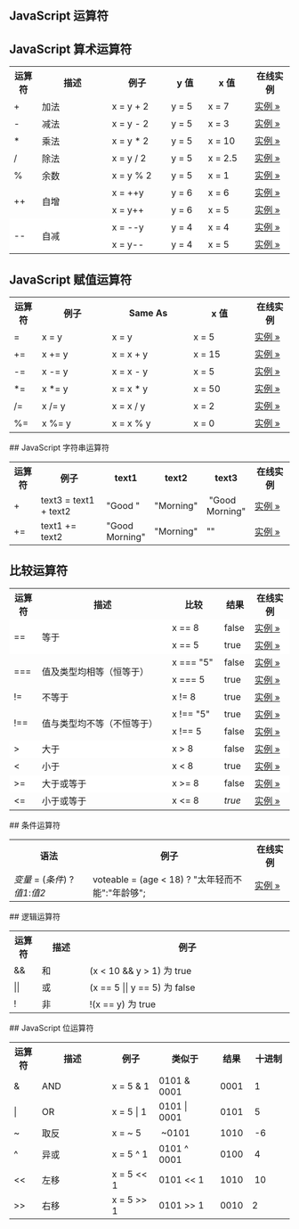 ## JavaScript 运算符


## JavaScript 算术运算符

<table class="reference">
<tbody><tr>
<th style="width:10%">运算符</th>
<th style="width:25%">描述</th>
<th>例子</th>
<th>y 值</th>
<th>x 值</th>
<th style="width:10%">在线实例</th>
</tr>
<tr>
<td>+</td>
<td>加法</td>
<td>x = y + 2</td>
<td>y = 5</td>
<td>x = 7</td>
<td><a target="_blank" class="tryitbtn" style="float:right;width:55px;padding-top:0px;padding-bottom:1px" href="/try/try.php?filename=tryjsref_oper_add">实例 »</a></td>
</tr>
<tr>
<td>-</td>
<td>减法</td>
<td>x = y - 2</td>
<td>y = 5</td>
<td>x = 3</td>
<td><a target="_blank" class="tryitbtn" style="float:right;width:55px;padding-top:0px;padding-bottom:1px" href="/try/try.php?filename=tryjsref_oper_sub">实例 »</a></td>
</tr>
<tr>
<td>*</td>
<td>乘法</td>
<td>x = y * 2</td>
<td>y = 5</td>
<td>x = 10</td>
<td><a target="_blank" class="tryitbtn" style="float:right;width:55px;padding-top:0px;padding-bottom:1px" href="/try/try.php?filename=tryjsref_oper_mult">实例 »</a></td>
</tr>
<tr>
<td>/</td>
<td>除法
</td>
<td>x = y / 2</td>
<td>y = 5</td>
<td>x = 2.5</td>
<td><a target="_blank" class="tryitbtn" style="float:right;width:55px;padding-top:0px;padding-bottom:1px" href="/try/try.php?filename=tryjsref_oper_div">实例 »</a></td>
</tr>
<tr>
<td>%</td>
<td>余数</td>
<td>x = y % 2</td>
<td>y = 5</td>
<td>x = 1</td>
<td><a target="_blank" class="tryitbtn" style="float:right;width:55px;padding-top:0px;padding-bottom:1px" href="/try/try.php?filename=tryjsref_oper_mod">实例 »</a></td>
</tr>
<tr>
<td rowspan="2">++</td>
<td rowspan="2">自增</td>
<td>x = ++y</td>
<td>y = 6</td>
<td>x = 6</td>
<td><a target="_blank" class="tryitbtn" style="float:right;width:55px;padding-top:0px;padding-bottom:1px" href="/try/try.php?filename=tryjsref_oper_incr">实例 »</a></td>
</tr>
<tr class="fixzebra">
<td>x = y++</td>
<td>y = 6</td>
<td>x = 5</td>
<td><a target="_blank" class="tryitbtn" style="float:right;width:55px;padding-top:0px;padding-bottom:1px" href="/try/try.php?filename=tryjsref_oper_incr2">实例 »</a></td>
</tr>
<tr style="background-color:#ffffff">
<td rowspan="2">--</td>
<td rowspan="2">自减</td>
<td>x = --y</td>
<td>y = 4</td>
<td>x = 4</td>
<td><a target="_blank" class="tryitbtn" style="float:right;width:55px;padding-top:0px;padding-bottom:1px" href="/try/try.php?filename=tryjsref_oper_decr">实例 »</a></td>
</tr>
<tr style="background-color:#ffffff">
<td>x = y--</td>
<td>y = 4</td>
<td>x = 5</td>
<td><a target="_blank" class="tryitbtn" style="float:right;width:55px;padding-top:0px;padding-bottom:1px" href="/try/try.php?filename=tryjsref_oper_decr2">实例 »</a></td>
</tr>
</tbody></table>

## JavaScript 赋值运算符
<table class="reference">
<tbody><tr>
<th style="width:10%">运算符</th>
<th style="width:25%">例子</th>
<th>Same As</th>
<th>x 值</th>
<th style="width:10%">在线实例</th>
</tr>
<tr>
<td>=</td>
<td>x = y</td>
<td>x = y</td>
<td>x = 5</td>
<td><a target="_blank" class="tryitbtn" style="float:right;width:55px;padding-top:0px;padding-bottom:1px" href="/try/try.php?filename=tryjsref_oper_equal">实例 »</a></td>
</tr>
<tr>
<td>+=</td>
<td>x += y</td>
<td>x = x + y</td>
<td>x = 15</td>
<td><a target="_blank" class="tryitbtn" style="float:right;width:55px;padding-top:0px;padding-bottom:1px" href="/try/try.php?filename=tryjsref_oper_plusequal">实例 »</a></td>
</tr>
<tr>
<td>-=</td>
<td>x -= y</td>
<td>x = x - y</td>
<td>x = 5</td>
<td><a target="_blank" class="tryitbtn" style="float:right;width:55px;padding-top:0px;padding-bottom:1px" href="/try/try.php?filename=tryjsref_oper_minequal">实例 »</a></td>
</tr>
<tr>
<td>*=</td>
<td>x *= y</td>
<td>x = x * y</td>
<td>x = 50</td>
<td><a target="_blank" class="tryitbtn" style="float:right;width:55px;padding-top:0px;padding-bottom:1px" href="/try/try.php?filename=tryjsref_oper_multequal">实例 »</a></td>
</tr>
<tr>
<td>/=</td>
<td>x /= y</td>
<td>x = x / y</td>
<td>x = 2</td>
<td><a target="_blank" class="tryitbtn" style="float:right;width:55px;padding-top:0px;padding-bottom:1px" href="/try/try.php?filename=tryjsref_oper_divequal">实例 »</a></td>
</tr>
<tr>
<td>%=</td>
<td>x %= y</td>
<td>x = x % y</td>
<td>x = 0</td>
<td><a target="_blank" class="tryitbtn" style="float:right;width:55px;padding-top:0px;padding-bottom:1px" href="/try/try.php?filename=tryjsref_oper_modequal">实例 »</a></td>
</tr>
</tbody></table>
## JavaScript 字符串运算符

<table class="reference">
<tbody><tr>
<th style="width:10%">运算符</th>
<th style="width:25%">例子</th>
<th>text1</th>
<th>text2</th>
<th>text3</th>
<th style="width:10%">在线实例</th>
</tr>
<tr>
<td>+</td>
<td>text3 = text1 + text2 </td>
<td>"Good "</td>
<td>"Morning"</td>
<td>&nbsp;"Good Morning"</td>
<td><a target="_blank" class="tryitbtn" style="float:right;width:55px;padding-top:0px;padding-bottom:1px" href="/try/try.php?filename=tryjsref_oper_string1">实例 »</a></td>
</tr>
<tr>
<td>+=</td>
<td>text1 += text2 </td>
<td>"Good Morning"</td>
<td>"Morning"</td>
<td>""</td>
<td><a target="_blank" class="tryitbtn" style="float:right;width:55px;padding-top:0px;padding-bottom:1px" href="/try/try.php?filename=tryjsref_oper_string2">实例 »</a></td>
</tr>
</tbody></table>

## 比较运算符
<table class="reference">
<tbody><tr>
<th style="width:10%">运算符</th>
<th>描述</th>
<th>比较</th>
<th>结果</th>
<th style="width:10%">在线实例</th>
</tr>
<tr style="background-color:#ffffff">
<td rowspan="2">==</td>
<td rowspan="2">等于</td>
<td>x == 8</td>
<td>false</td>
<td><a target="_blank" class="tryitbtn" style="float:right;width:55px;padding-top:0px;padding-bottom:1px" href="/try/try.php?filename=tryjsref_comparison1">实例 »</a></td> 
</tr>
<tr style="background-color:#ffffff">
<td>x == 5</td>
<td>true</td>
<td><a target="_blank" class="tryitbtn" style="float:right;width:55px;padding-top:0px;padding-bottom:1px" href="/try/try.php?filename=tryjsref_comparison2">实例 »</a></td> 
</tr>
<tr class="fixzebra">
<td rowspan="2">===</td>
<td rowspan="2">值及类型均相等（恒等于）</td>
<td>x === "5"</td>
<td>false</td>
<td><a target="_blank" class="tryitbtn" style="float:right;width:55px;padding-top:0px;padding-bottom:1px" href="/try/try.php?filename=tryjsref_comparison3">实例 »</a></td>
</tr>
<tr class="fixzebra">
<td>x === 5</td>
<td>true</td>
<td><a target="_blank" class="tryitbtn" style="float:right;width:55px;padding-top:0px;padding-bottom:1px" href="/try/try.php?filename=tryjsref_comparison4">实例 »</a></td>
</tr>
<tr>
<td>!=</td>
<td>不等于</td>
<td>x != 8</td>
<td>true</td>
<td><a target="_blank" class="tryitbtn" style="float:right;width:55px;padding-top:0px;padding-bottom:1px" href="/try/try.php?filename=tryjsref_comparison5">实例 »</a></td>
</tr>
<tr>
<td rowspan="2">!==</td>
<td rowspan="2">值与类型均不等（不恒等于）</td>
<td>x !== "5"</td>
<td>true</td>
<td><a target="_blank" class="tryitbtn" style="float:right;width:55px;padding-top:0px;padding-bottom:1px" href="/try/try.php?filename=tryjsref_comparison6">实例 »</a></td>
</tr>
<tr class="fixzebra">
<td>x !== 5</td>
<td>false</td>
<td><a target="_blank" class="tryitbtn" style="float:right;width:55px;padding-top:0px;padding-bottom:1px" href="/try/try.php?filename=tryjsref_comparison7">实例 »</a></td>
</tr>
<tr style="background-color:#ffffff">
<td>&gt;</td>
<td>大于</td>
<td>x &gt; 8</td>
<td>false</td>
<td><a target="_blank" class="tryitbtn" style="float:right;width:55px;padding-top:0px;padding-bottom:1px" href="/try/try.php?filename=tryjsref_comparison8">实例 »</a></td>
</tr>
<tr class="fixzebra">
<td>&lt;</td>
<td>小于</td>
<td>x &lt; 8</td>
<td>true</td>
<td><a target="_blank" class="tryitbtn" style="float:right;width:55px;padding-top:0px;padding-bottom:1px" href="/try/try.php?filename=tryjsref_comparison9">实例 »</a></td>
</tr>
<tr style="background-color:#ffffff">
<td>&gt;=</td>
<td>大于或等于</td>
<td>x &gt;= 8</td>
<td>false</td>
<td><a target="_blank" class="tryitbtn" style="float:right;width:55px;padding-top:0px;padding-bottom:1px" href="/try/try.php?filename=tryjsref_comparison10">实例 »</a></td>
</tr>
<tr class="fixzebra">
<td>&lt;=</td>
<td>小于或等于</td>
<td>x &lt;= 8</td>
<td><em>true</em></td>
<td><a target="_blank" class="tryitbtn" style="float:right;width:55px;padding-top:0px;padding-bottom:1px" href="/try/try.php?filename=tryjsref_comparison11">实例 »</a></td>
</tr>
</tbody></table>
## 条件运算符
<table class="reference">
<tbody><tr>
<th>语法</th>
<th>例子</th>
<th style="width:10%">在线实例</th>
</tr>
<tr>
<td>
<em>变量 </em>= (<em>条件</em>) ?<em> 值1</em>:<em>值2</em>
</td>
<td> voteable = (age &lt; 18) ? "太年轻而不能":"年龄够";</td>
<td><a target="_blank" class="tryitbtn" style="float:right;width:55px;padding-top:0px;padding-bottom:1px" href="/try/try.php?filename=tryjsref_comparison">实例 »</a></td>
</tr>
</tbody></table>
## 逻辑运算符
<table class="reference">
<tbody><tr>
<th style="width:10%">运算符</th>
<th>描述</th>
<th>例子</th>
</tr>
<tr>
<td>&amp;&amp;</td>
<td>和</td>
<td> (x &lt; 10 &amp;&amp; y &gt; 1) 为 true</td>
</tr>
<tr>
<td>||</td>
<td>或</td>
<td>(x == 5 || y == 5) 为 false</td>
</tr>
<tr>
<td>!</td>
<td>非</td>
<td> !(x == y) 为 true</td>
</tr>
</tbody></table>
## JavaScript 位运算符
<table class="reference">
<tbody><tr>
<th style="width:10%">运算符</th>
<th style="width:25%">描述</th>
<th>例子</th>
<th>类似于</th>
<th>结果</th>
<th style="width:15%">十进制</th>
</tr>
<tr>
<td>&amp;</td>
<td>AND</td>
<td>x = 5 &amp; 1</td>
<td>0101 &amp; 0001</td>
<td>0001</td>
<td>&nbsp;1</td>
</tr>
<tr>
<td>|</td>
<td>OR</td>
<td>x = 5 | 1</td>
<td>0101 | 0001</td>
<td>0101</td>
<td>&nbsp;5</td>
</tr>
<tr>
<td>~</td>
<td>取反</td>
<td>x = ~ 5</td>
<td>&nbsp;~0101</td>
<td>1010</td>
<td>&nbsp;-6</td>
</tr>
<tr>
<td>^</td>
<td>异或</td>
<td>x = 5 ^ 1</td>
<td>0101 ^ 0001</td>
<td>0100</td>
<td>&nbsp;4</td>
</tr>
<tr>
<td>&lt;&lt;</td>
<td>左移</td>
<td>x = 5 &lt;&lt; 1</td>
<td>0101 &lt;&lt; 1</td>
<td>1010</td>
<td>&nbsp;10</td>
</tr>
<tr>
<td>&gt;&gt;</td>
<td>右移</td>
<td>x = 5 &gt;&gt; 1</td>
<td>0101 &gt;&gt; 1</td>
<td>0010</td>
<td>2</td>
</tr>
</tbody></table>
